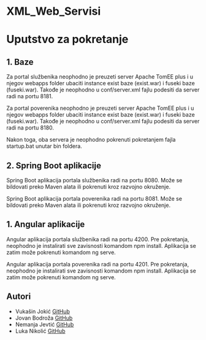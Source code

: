 # XML_Web_Servisi

# Uputstvo za pokretanje

## 1. Baze
Za portal službenika neophodno je preuzeti server Apache TomEE plus i u njegov webapps folder ubaciti instance exist baze (exist.war) i fuseki baze (fuseki.war).
Takođe je neophodno u conf/server.xml fajlu podesiti da server radi na portu 8181.

Za portal poverenika neophodno je preuzeti server Apache TomEE plus i u njegov webapps folder ubaciti instance exist baze (exist.war) i fuseki baze (fuseki.war).
Takođe je neophodno u conf/server.xml fajlu podesiti da server radi na portu 8180.

Nakon toga, oba servera je neophodno pokrenuti pokretanjem fajla startup.bat unutar bin foldera.


## 2. Spring Boot aplikacije
Spring Boot aplikacija portala službenika radi na portu 8080. Može se bildovati preko Maven alata ili pokrenuti kroz razvojno okruženje.

Spring Boot aplikacija portala poverenika radi na portu 8081. Može se bildovati preko Maven alata ili pokrenuti kroz razvojno okruženje.


## 1. Angular aplikacije
Angular aplikacija portala službenika radi na portu 4200. Pre pokretanja, neophodno je instalirati sve zavisnosti komandom npm install. Aplikacija se zatim može pokrenuti komandom ng serve.

Angular aplikacija portala poverenika radi na portu 4201. Pre pokretanja, neophodno je instalirati sve zavisnosti komandom npm install. Aplikacija se zatim može pokrenuti komandom ng serve.


## Autori

* Vukašin Jokić [GitHub](https://github.com/vujko)
* Jovan Bodroža [GitHub](https://github.com/roza44/)
* Nemanja Jevtić [GitHub](https://github.com/njevtic22)
* Luka Nikolić [GitHub](https://github.com/lukanikolic98)
